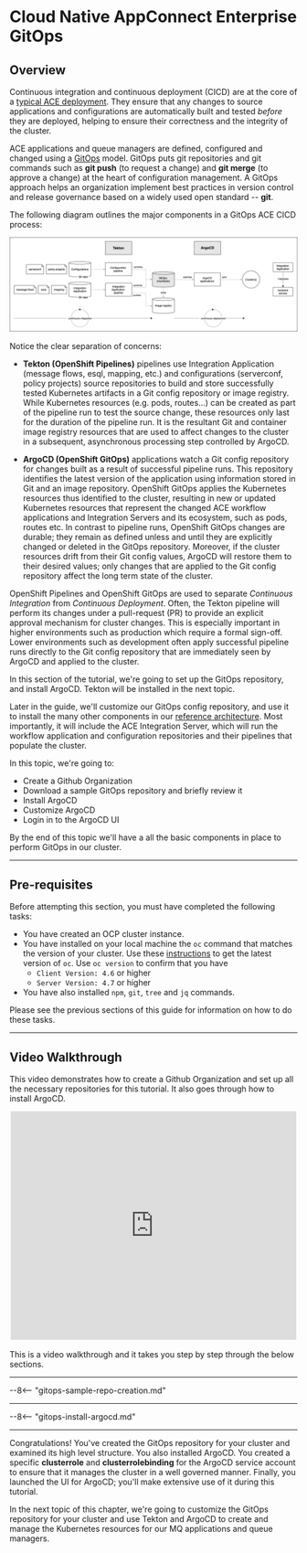 # Cloud Native AppConnect Enterprise GitOps

<!--- cSpell:ignore CICD qube cntk autoplay allowfullscreen clusterrole clusterrolebinding walkthrough Walkthrough webkitallowfullscreen msallowfullscreen -->

## Overview

Continuous integration and continuous deployment (CICD) are at the core of a
[typical ACE deployment](../overview/architecture.md#target-architecture). They ensure
that any changes to source applications and configurations are automatically
built and tested *before* they are deployed, helping to ensure their correctness
and the integrity of the cluster.

ACE applications and queue managers are defined, configured and changed using a
[GitOps](https://www.openshift.com/blog/introduction-to-gitops-with-openshift)
model. GitOps puts git repositories and git commands such as **git push** (to
request a change) and **git merge** (to approve a change) at the heart of
configuration management. A GitOps approach helps an organization implement
best practices in version control and release governance based on a widely used
open standard -- **git**.

The following diagram outlines the major components in a GitOps ACE CICD process:

![cicd-overview](./images/ace-cicd1.drawio.png)

Notice the clear separation of concerns:

* **Tekton (OpenShift Pipelines)**  pipelines use Integration Application (message flows, esql, mapping, etc.) and configurations (serverconf, policy projects) source repositories to build and store successfully tested Kubernetes artifacts in a Git config repository or image registry. While Kubernetes resources (e.g.
pods, routes...) can be created as part of the pipeline run to test the source change, these resources only last for the duration of the pipeline run. It is the resultant Git and container image registry resources that are used to affect changes to the cluster in a subsequent, asynchronous processing step controlled by ArgoCD.


* **ArgoCD (OpenShift GitOps)**  applications watch a Git config repository for changes built as a
result of successful pipeline runs. This repository identifies the latest
version of the application using information stored in Git and an
image repository. OpenShift GitOps applies the Kubernetes resources thus
identified to the cluster, resulting in new or updated Kubernetes resources that
represent the changed ACE workflow applications and Integration Servers and its ecosystem, such as pods, routes etc. In contrast to pipeline runs, OpenShift GitOps changes are durable; they remain as defined unless and until they are explicitly changed or deleted in the GitOps
repository. Moreover, if the cluster resources drift from their Git config values,
ArgoCD will restore them to their desired values; only changes that are applied to
the Git config repository affect the long term state of the cluster.

OpenShift Pipelines and OpenShift GitOps are used to separate *Continuous Integration* from *Continuous
Deployment*. Often, the Tekton pipeline will perform its changes under a
pull-request (PR) to provide an explicit approval mechanism for cluster changes.
This is especially important in higher environments such as production which
require a formal sign-off. Lower environments such as development often apply
successful pipeline runs directly to the Git config repository that are
immediately seen by ArgoCD and applied to the cluster.


In this section of the tutorial, we're going to set up the GitOps repository,
and install ArgoCD.  Tekton will be installed in the next topic. 

Later in the guide, we'll customize our GitOps config repository, and use it to
install the many other components in our [reference
architecture](../overview/architecture.md#target-architecture). Most importantly, it
will include the ACE Integration Server, which will run the workflow application and  configuration repositories and their pipelines that populate the cluster.

In this topic, we're going to:

* Create a Github Organization
* Download a sample GitOps repository and briefly review it
* Install ArgoCD
* Customize ArgoCD
* Login in to the ArgoCD UI

By the end of this topic we'll have a all the basic components in place to
perform GitOps in our cluster.

---

## Pre-requisites

Before attempting this section, you must have completed the following tasks:

- You have created an OCP cluster instance.
- You have installed on your local machine the `oc` command that matches the version of your cluster. Use these [instructions](https://docs.openshift.com/container-platform/4.7/cli_reference/openshift_cli/getting-started-cli.html) to get the latest version of `oc`. Use `oc version` to confirm that you have
    - `Client Version: 4.6` or higher
    - `Server Version: 4.7` or higher
- You have also installed `npm`, `git`, `tree` and `jq` commands.

Please see the previous sections of this guide for information on how to do
these tasks.

---

## Video Walkthrough

This video demonstrates how to create a Github Organization and set up all the necessary repositories for this tutorial. It also goes through how to install ArgoCD.

<div align="center"><iframe src="https://ibm.ent.box.com/embed/s/u5dapz99ju6vihfjf6zrjkx33qwxd4hy?sortColumn=date&view=list" width="500" height="400" frameborder="0" allowfullscreen webkitallowfullscreen msallowfullscreen></iframe></iframe></div>

This is a video walkthrough and it takes you step by step through the below sections.

---

--8<-- "gitops-sample-repo-creation.md"

---

--8<-- "gitops-install-argocd.md"

---

Congratulations! You've created the GitOps repository for your cluster and examined its high level structure. You also
installed ArgoCD. You created a specific **clusterrole** and
**clusterrolebinding** for the ArgoCD service account to ensure that it manages
the cluster in a well governed manner. Finally, you launched the UI for ArgoCD;
you'll make extensive use of it during this tutorial.

In the next topic of this chapter, we're going to customize the GitOps
repository for your cluster and use Tekton and ArgoCD to create and manage the
Kubernetes resources for our MQ applications and queue managers.
